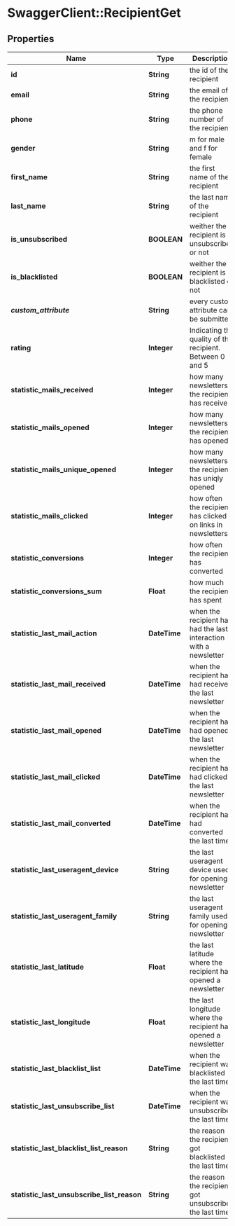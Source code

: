 # SwaggerClient::RecipientGet

## Properties
Name | Type | Description | Notes
------------ | ------------- | ------------- | -------------
**id** | **String** | the id of the recipient | [optional] 
**email** | **String** | the email of the recipient | [optional] 
**phone** | **String** | the phone number of the recipient | [optional] 
**gender** | **String** | m for male and f for female | [optional] 
**first_name** | **String** | the first name of the recipient | [optional] 
**last_name** | **String** | the last name of the recipient | [optional] 
**is_unsubscribed** | **BOOLEAN** | weither the recipient is unsubscribed or not | [optional] 
**is_blacklisted** | **BOOLEAN** | weither the recipient is blacklisted or not | [optional] 
**_custom_attribute_** | **String** | every custom attribute can be submitted | [optional] 
**rating** | **Integer** | Indicating the quality of the recipient. Between 0 and 5 | [optional] 
**statistic_mails_received** | **Integer** | how many newsletters the recipient has received | [optional] 
**statistic_mails_opened** | **Integer** | how many newsletters the recipient has opened | [optional] 
**statistic_mails_unique_opened** | **Integer** | how many newsletters the recipient has uniqly opened | [optional] 
**statistic_mails_clicked** | **Integer** | how often the recipient has clicked on links in newsletters | [optional] 
**statistic_conversions** | **Integer** | how often the recipient has converted | [optional] 
**statistic_conversions_sum** | **Float** | how much the recipient has spent | [optional] 
**statistic_last_mail_action** | **DateTime** | when the recipient has had the last interaction with a newsletter | [optional] 
**statistic_last_mail_received** | **DateTime** | when the recipient has had received the last newsletter | [optional] 
**statistic_last_mail_opened** | **DateTime** | when the recipient has had opened the last newsletter | [optional] 
**statistic_last_mail_clicked** | **DateTime** | when the recipient has had clicked the last newsletter | [optional] 
**statistic_last_mail_converted** | **DateTime** | when the recipient has had converted the last time | [optional] 
**statistic_last_useragent_device** | **String** | the last useragent device used for opening a newsletter | [optional] 
**statistic_last_useragent_family** | **String** | the last useragent family used for opening a newsletter | [optional] 
**statistic_last_latitude** | **Float** | the last latitude where the recipient has opened a newsletter | [optional] 
**statistic_last_longitude** | **Float** | the last longitude where the recipient has opened a newsletter | [optional] 
**statistic_last_blacklist_list** | **DateTime** | when the recipient was blacklisted the last time | [optional] 
**statistic_last_unsubscribe_list** | **DateTime** | when the recipient was unsubscribed the last time | [optional] 
**statistic_last_blacklist_list_reason** | **String** | the reason the recipient got blacklisted the last time | [optional] 
**statistic_last_unsubscribe_list_reason** | **String** | the reason the recipient got unsubscribed the last time | [optional] 


